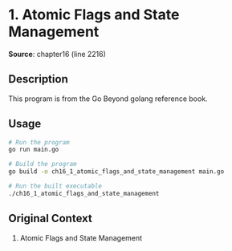 # 1. Atomic Flags and State Management

**Source**: chapter16 (line 2216)

## Description

This program is from the Go Beyond golang reference book.

## Usage

```bash
# Run the program
go run main.go

# Build the program
go build -o ch16_1_atomic_flags_and_state_management main.go

# Run the built executable
./ch16_1_atomic_flags_and_state_management
```

## Original Context

1. Atomic Flags and State Management

